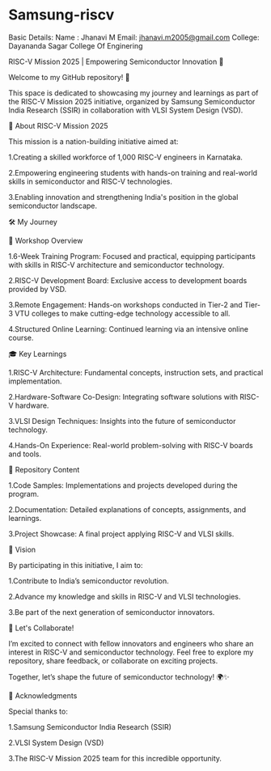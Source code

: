 # Samsung-riscv
Basic Details:
Name : Jhanavi M
Email: jhanavi.m2005@gmail.com
College: Dayananda Sagar College Of Enginering

RISC-V Mission 2025 | Empowering Semiconductor Innovation 🚀

Welcome to my GitHub repository! 🎉

This space is dedicated to showcasing my journey and learnings as part of the RISC-V Mission 2025 initiative, organized by Samsung Semiconductor India Research (SSIR) in collaboration with VLSI System Design (VSD).


🌟 About RISC-V Mission 2025

This mission is a nation-building initiative aimed at:


1.Creating a skilled workforce of 1,000 RISC-V engineers in Karnataka.

2.Empowering engineering students with hands-on training and real-world skills in semiconductor and RISC-V technologies.

3.Enabling innovation and strengthening India's position in the global semiconductor landscape.

🛠 My Journey

🚩 Workshop Overview

1.6-Week Training Program: Focused and practical, equipping participants with skills in RISC-V architecture and semiconductor technology.

2.RISC-V Development Board: Exclusive access to development boards provided by VSD.

3.Remote Engagement: Hands-on workshops conducted in Tier-2 and Tier-3 VTU colleges to make cutting-edge technology accessible to all.

4.Structured Online Learning: Continued learning via an intensive online course.

🎓 Key Learnings

1.RISC-V Architecture: Fundamental concepts, instruction sets, and practical implementation.

2.Hardware-Software Co-Design: Integrating software solutions with RISC-V hardware.

3.VLSI Design Techniques: Insights into the future of semiconductor technology.

4.Hands-On Experience: Real-world problem-solving with RISC-V boards and tools.

📂 Repository Content

1.Code Samples: Implementations and projects developed during the program.

2.Documentation: Detailed explanations of concepts, assignments, and learnings.

3.Project Showcase: A final project applying RISC-V and VLSI skills.

📌 Vision

By participating in this initiative, I aim to:

1.Contribute to India’s semiconductor revolution.

2.Advance my knowledge and skills in RISC-V and VLSI technologies.

3.Be part of the next generation of semiconductor innovators.

🤝 Let's Collaborate!

I’m excited to connect with fellow innovators and engineers who share an interest in RISC-V and semiconductor technology. Feel free to explore my repository, share feedback, or collaborate on exciting projects.

Together, let’s shape the future of semiconductor technology! 🌍✨

📜 Acknowledgments

Special thanks to:

1.Samsung Semiconductor India Research (SSIR)

2.VLSI System Design (VSD)

3.The RISC-V Mission 2025 team for this incredible opportunity.

